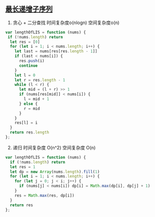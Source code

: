 ## [最长递增子序列](https://leetcode-cn.com/problems/longest-increasing-subsequence/)

1. 贪心 + 二分查找 时间复杂度o(nlogn) 空间复杂度o(n)
```js
var lengthOfLIS = function (nums) {
 if (!nums.length) return
  let res = [0]
  for (let i = 1; i < nums.length; i++) {
    let last = nums[res[res.length - 1]]
    if (last < nums[i]) {
      res.push(i)
      continue
    }
    let l = 0
    let r = res.length - 1
    while (l < r) {
      let mid = (l + r) >> 1
      if (nums[res[mid]] < nums[i]) {
        l = mid + 1
      } else {
        r = mid
      }
    }
    res[l] = i
  }
  return res.length
};
```

2. 递归 时间复杂度 O(n^2) 空间复杂度 O(n)
```js
var lengthOfLIS = function (nums) {
  if (!nums.length) return
  let res = 1
  let dp = new Array(nums.length).fill(1)
  for (let i = 1; i < nums.length; i++) {
    for (let j = 0; j < i; j++) {
      if (nums[j] < nums[i]) dp[i] = Math.max(dp[i], dp[j] + 1)
    }
    res = Math.max(res, dp[i])
  }
  return res
};
```